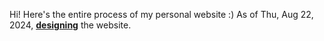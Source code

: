 Hi! Here's the entire process of my personal website :) As of Thu, Aug 22, 2024, [**designing**](https://www.figma.com/design/BcYCSUaOi4qNu7zemSGiUL/Untitled?node-id=0-1&t=xXIVf0vNiPIH2HGU-1) the website.
